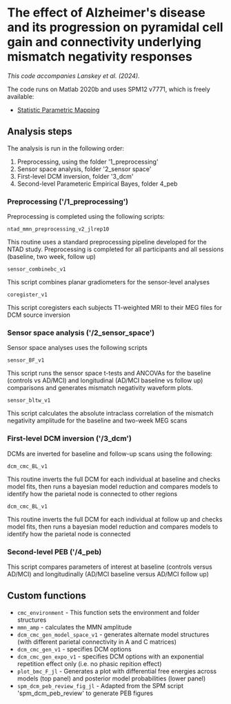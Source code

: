 # The effect of Alzheimer's disease and its progression on pyramidal cell gain and connectivity underlying mismatch negativity responses
_This code accompanies Lanskey et al. (2024)._

The code runs on Matlab 2020b and uses SPM12 v7771, which is freely available:
* [Statistic Parametric Mapping](http://www.fil.ion.ucl.ac.uk/spm/)

## Analysis steps
The analysis is run in the following order:
1. Preprocessing, using the folder '1_preprocessing'
2. Sensor space analysis, folder '2_sensor space'
3. First-level DCM inversion, folder '3_dcm'
4. Second-level Parameteric Empirical Bayes, folder 4_peb

### Preprocessing ('/1_preprocessing')
Preprocessing is completed using the following scripts:

```
ntad_mmn_preprocessing_v2_jlrep10
```
This routine uses a standard preprocessing pipeline developed for the NTAD study. Preprocessing is completed for all participants and all sessions (baseline, two week, follow up)

```
sensor_combinebc_v1
```
This script combines planar gradiometers for the sensor-level analyses

```
coregister_v1
```
This script coregisters each subjects T1-weighted MRI to their MEG files for DCM source inversion

### Sensor space analysis ('/2_sensor_space')
Sensor space analyses uses the following scripts

```
sensor_BF_v1
```
This script runs the sensor space t-tests and ANCOVAs for the baseline (controls vs AD/MCI) and longitudinal (AD/MCI baseline vs follow up) comparisons and generates mismatch negativity waveform plots.


```
sensor_bltw_v1
```
This script calculates the absolute intraclass correlation of the mismatch negativity amplitude for the baseline and two-week MEG scans

### First-level DCM inversion ('/3_dcm')
DCMs are inverted for baseline and follow-up scans using the following:

```
dcm_cmc_BL_v1
```
This routine inverts the full DCM for each individual at baseline and checks model fits, then runs a bayesian model reduction and compares models to identify how the parietal node is connected to other regions


```
dcm_cmc_BL_v1
```
This routine inverts the full DCM for each individual at follow up and checks model fits, then runs a bayesian model reduction and compares models to identify how the parietal node is connected

### Second-level PEB ('/4_peb)
This script compares parameters of interest at baseline (controls versus AD/MCI) and longitudinally (AD/MCI baseline versus AD/MCI follow up)

## Custom functions
* `cmc_environment` - This function sets the environment and folder structures
* `mmn_amp` - calculates the MMN amplitude
* `dcm_cmc_gen_model_space_v1` - generates alternate model structures (with different parietal connectivity in A and C matrices)
* `dcm_cmc_gen_v1` - specifies DCM options
* `dcm_cmc_gen_expo_v1` - specifies DCM options with an exponential repetition effect only (i.e. no phasic repition effect)
* `plot_bmc_F_jl` - Generates a plot with differential free energies across models (top panel) and posterior model probabilities (lower panel)
* `spm_dcm_peb_review_fig_jl` - Adapted from the SPM script 'spm_dcm_peb_review' to generate PEB figures

